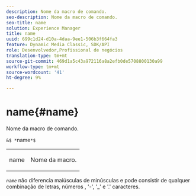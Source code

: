 ```yaml
---
description: Nome da macro de comando.
seo-description: Nome da macro de comando.
seo-title: name
solution: Experience Manager
title: name
uuid: 699c1d24-d10a-4daa-9ee1-506b3f664fa3
feature: Dynamic Media Classic, SDK/API
role: Desenvolvedor,Profissional de negócios
translation-type: tm+mt
source-git-commit: 469d1a5c43a972116a8a2efb0de5708800130a99
workflow-type: tm+mt
source-wordcount: '41'
ht-degree: 9%

---
```



# name{#name}

Nome da macro de comando.

`&$ *`name`*$`

<table id="simpletable_A07C4682275F461BA1F3B7752CE3FAE1"> 
 <tr class="strow"> 
  <td class="stentry"> <p><span class="codeph"> <span class="varname"> name</span></span> </p> </td> 
  <td class="stentry"> <p>Nome da macro. </p></td> 
 </tr> 
</table>

*`name`* não diferencia maiúsculas de minúsculas e pode consistir de qualquer combinação de letras, números , &#39;-&#39;, &#39;_&#39; e &#39;.&#39; caracteres.
